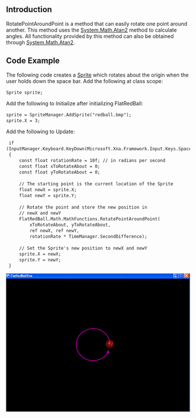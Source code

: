 ## Introduction

RotatePointAroundPoint is a method that can easily rotate one point around another. This method uses the [System.Math.Atan2](http://msdn.microsoft.com/en-us/library/system.math.atan2.aspx) method to calculate angles. All functionality provided by this method can also be obtained through [System.Math.Atan2](http://msdn.microsoft.com/en-us/library/system.math.atan2.aspx).

## Code Example

The following code creates a [Sprite](/frb/docs/index.php?title=FlatRedBall.Sprite "FlatRedBall.Sprite") which rotates about the origin when the user holds down the space bar. Add the following at class scope:

    Sprite sprite;

Add the following to Initialize after initializing FlatRedBall:

    sprite = SpriteManager.AddSprite("redball.bmp");
    sprite.X = 3;

Add the following to Update:

     if (InputManager.Keyboard.KeyDown(Microsoft.Xna.Framework.Input.Keys.Space))
     {
         const float rotationRate = 10f; // in radians per second
         const float xToRotateAbout = 0;
         const float yToRotateAbout = 0;

         // The starting point is the current location of the Sprite
         float newX = sprite.X;
         float newY = sprite.Y;

         // Rotate the point and store the new position in 
         // newX and newY
         FlatRedBall.Math.MathFunctions.RotatePointAroundPoint(
             xToRotateAbout, yToRotateAbout, 
             ref newX, ref newY, 
             rotationRate * TimeManager.SecondDifference);

         // Set the Sprite's new position to newX and newY
         sprite.X = newX;
         sprite.Y = newY;
     }

![RotatePointAroundPoint.png](/media/migrated_media-RotatePointAroundPoint.png)
